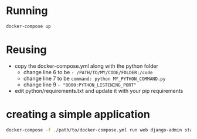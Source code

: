 # Running
```bash
docker-compose up
```

# Reusing
- copy the docker-compose.yml along with the python folder
  - change line 6 to be `- /PATH/TO/MY/CODE/FOLDER:/code`
  - change line 7 to be `command: python MY_PYTHON_COMMAND.py`
  - change line 9 `- "8000:PYTHON_LISTENING_PORT"`
- edit python/requirements.txt and update it with your pip requirements

# creating a simple application
```bash
docker-compose -f ./path/to/docker-compose.yml run web django-admin startproject example .
```
